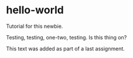# hello-world
Tutorial for this newbie.

Testing, testing, one-two, testing.
Is this thing on?

This text was added as part of a last assignment.
